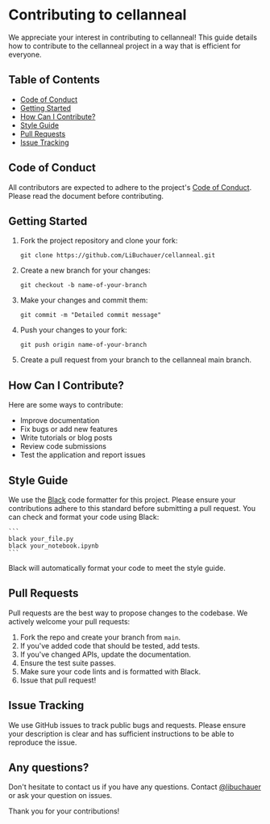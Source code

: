 # Contributing to cellanneal

We appreciate your interest in contributing to cellanneal! This guide details how to contribute to the cellanneal project in a way that is efficient for everyone.

## Table of Contents

- [Code of Conduct](#code-of-conduct)
- [Getting Started](#getting-started)
- [How Can I Contribute?](#how-can-i-contribute)
- [Style Guide](#style-guide)
- [Pull Requests](#pull-requests)
- [Issue Tracking](#issue-tracking)

## Code of Conduct

All contributors are expected to adhere to the project's [Code of Conduct](CODE_OF_CONDUCT.md). Please read the document before contributing. 

## Getting Started

1. Fork the project repository and clone your fork:

    ```
    git clone https://github.com/LiBuchauer/cellanneal.git
    ```

2. Create a new branch for your changes:

    ```
    git checkout -b name-of-your-branch
    ```

3. Make your changes and commit them:

    ```
    git commit -m "Detailed commit message"
    ```

4. Push your changes to your fork:

    ```
    git push origin name-of-your-branch
    ```

5. Create a pull request from your branch to the cellanneal main branch.

## How Can I Contribute?

Here are some ways to contribute:

- Improve documentation
- Fix bugs or add new features
- Write tutorials or blog posts
- Review code submissions
- Test the application and report issues

## Style Guide

We use the [Black](https://black.readthedocs.io/en/stable/) code formatter for this project. Please ensure your contributions adhere to this standard before submitting a pull request. You can check and format your code using Black:

    ```
    black your_file.py
    black your_notebook.ipynb
    ```

Black will automatically format your code to meet the style guide.

## Pull Requests

Pull requests are the best way to propose changes to the codebase. We actively welcome your pull requests:

1. Fork the repo and create your branch from `main`.
2. If you've added code that should be tested, add tests.
3. If you've changed APIs, update the documentation.
4. Ensure the test suite passes.
5. Make sure your code lints and is formatted with Black.
6. Issue that pull request!

## Issue Tracking

We use GitHub issues to track public bugs and requests. Please ensure your description is clear and has sufficient instructions to be able to reproduce the issue.

## Any questions?

Don't hesitate to contact us if you have any questions. Contact [@libuchauer](mailto:lisa.buchauer@posteo.de) or ask your question on issues.

Thank you for your contributions!